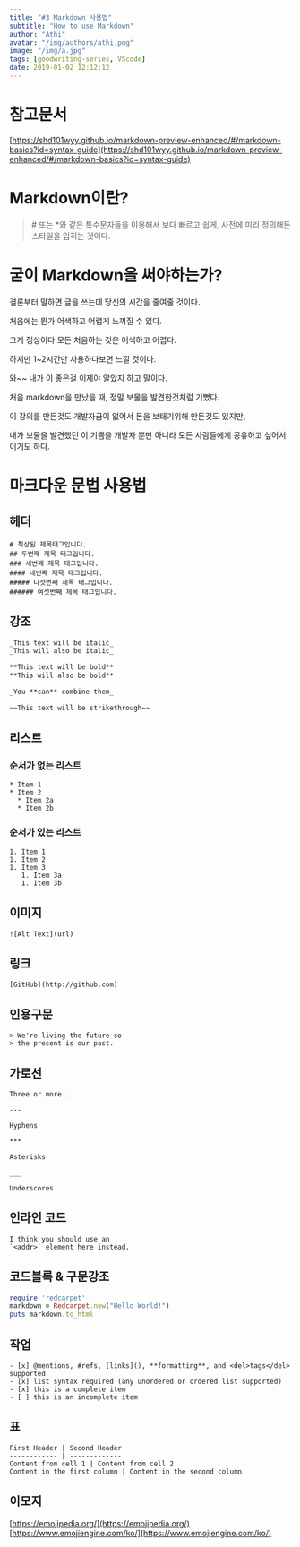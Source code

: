 ```yaml
---
title: "#3 Markdown 사용법"
subtitle: "How to use Markdown"
author: "Athi"
avatar: "/img/authors/athi.png"
image: "/img/a.jpg"
tags: [goodwriting-series, VScode]
date: 2019-01-02 12:12:12
---
```


# 참고문서

[https://shd101wyy.github.io/markdown-preview-enhanced/#/markdown-basics?id=syntax-guide](https://shd101wyy.github.io/markdown-preview-enhanced/#/markdown-basics?id=syntax-guide)

# Markdown이란?

> \# 또는 \*와 같은 특수문자들을 이용해서 보다 빠르고 쉽게, 사전에 미리 정의해둔 스타일을 입히는 것이다.

# 굳이 Markdown을 써야하는가?

결론부터 말하면 글을 쓰는데 당신의 시간을 줄여줄 것이다.

처음에는 뭔가 어색하고 어렵게 느껴질 수 있다.

그게 정상이다 모든 처음하는 것은 어색하고 어렵다.

하지만 1~2시간만 사용하다보면 느낄 것이다.

와~~ 내가 이 좋은걸 이제야 알았지 하고 말이다.

처음 markdown을 만났을 때, 정말 보물을 발견한것처럼 기뻤다.

이 강의를 만든것도 개발자금이 없어서 돈을 보태기위해 만든것도 있지만,

내가 보물을 발견했던 이 기쁨을 개발자 뿐만 아니라 모든 사람들에게 공유하고 싶어서이기도 하다.

# 마크다운 문법 사용법

## 헤더

```markdwon
# 최상된 제목태그입니다.
## 두번째 제목 태그입니다.
### 세번째 제목 태그입니다.
#### 네번째 제목 태그입니다.
##### 다섯번째 제목 태그입니다.
###### 여섯번째 제목 태그입니다.
```

## 강조

```markdown
_This text will be italic_
_This will also be italic_

**This text will be bold**
**This will also be bold**

_You **can** combine them_

~~This text will be strikethrough~~
```

## 리스트

### 순서가 없는 리스트

```
* Item 1
* Item 2
  * Item 2a
  * Item 2b
```

### 순서가 있는 리스트

```
1. Item 1
1. Item 2
1. Item 3
   1. Item 3a
   1. Item 3b
```

## 이미지

```
![Alt Text](url)
```

## 링크

```
[GitHub](http://github.com)
```

## 인용구문

```
> We're living the future so
> the present is our past.

```

## 가로선

```
Three or more...

---

Hyphens

***

Asterisks

___

Underscores
```

## 인라인 코드

```
I think you should use an
`<addr>` element here instead.
```

## 코드블록 & 구문강조

```ruby
require 'redcarpet'
markdown = Redcarpet.new("Hello World!")
puts markdown.to_html
```

## 작업

```
- [x] @mentions, #refs, [links](), **formatting**, and <del>tags</del> supported
- [x] list syntax required (any unordered or ordered list supported)
- [x] this is a complete item
- [ ] this is an incomplete item
```

## 표

```
First Header | Second Header
------------ | -------------
Content from cell 1 | Content from cell 2
Content in the first column | Content in the second column
```

## 이모지

[https://emojipedia.org/](https://emojipedia.org/)
[https://www.emojiengine.com/ko/](https://www.emojiengine.com/ko/)
